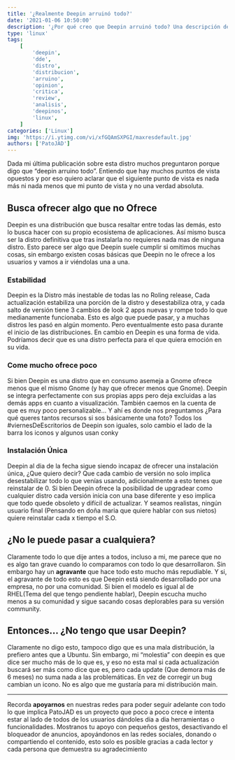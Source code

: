 ```yaml
---
title: '¿Realmente Deepin arruinó todo?'
date: '2021-01-06 10:50:00'
description: '¿Por qué creo que Deepin arruinó todo? Una descripción de lo que la distro hace mal desde mi perspectiva'
type: 'linux'
tags:
    [
        'deepin',
        'dde',
        'distro',
        'distribucion',
        'arruino',
        'opinion',
        'critica',
        'review',
        'analisis',
        'deepinos',
        'linux',
    ]
categories: ['Linux']
img: 'https://i.ytimg.com/vi/xfGQAmSXPGI/maxresdefault.jpg'
authors: ['PatoJAD']
---
```


Dada mi última publicación sobre esta distro muchos preguntaron porque digo que “deepin arruino todo”. Entiendo que hay muchos puntos de vista opuestos y por eso quiero aclarar que el siguiente punto de vista es nada más ni nada menos que mi punto de vista y no una verdad absoluta.

## Busca ofrecer algo que no Ofrece

Deepin es una distribución que busca resaltar entre todas las demás, esto lo busca hacer con su propio ecosistema de aplicaciones. Así mismo busca ser la distro definitiva que tras instalarla no requieres nada mas de ninguna distro. Esto parece ser algo que Deepin suele cumplir si omitimos muchas cosas, sin embargo existen cosas básicas que Deepin no le ofrece a los usuarios y vamos a ir viéndolas una a una.

### Estabilidad

Deepin es la Distro más inestable de todas las no Roling release, Cada actualización estabiliza una porción de la distro y desestabiliza otra, y cada salto de versión tiene 3 cambios de look 2 apps nuevas y rompe todo lo que medianamente funcionaba. Esto es algo que puede pasar, y a muchas distros les pasó en algún momento. Pero eventualmente esto pasa durante el inicio de las distribuciones. En cambio en Deepin es una forma de vida. Podríamos decir que es una distro perfecta para el que quiera emoción en su vida.

### Come mucho ofrece poco

Si bien Deepin es una distro que en consumo asemeja a Gnome ofrece menos que el mismo Gnome (y hay que ofrecer menos que Gnome). Deepin se integra perfectamente con sus propias apps pero deja excluidas a las demás apps en cuanto a visualización. También caemos en la cuenta de que es muy poco personalizable… Y ahí es donde nos preguntamos ¿Para qué queres tantos recursos si sos básicamente una foto? Todos los #viernesDeEscritorios de Deepin son iguales, solo cambio el lado de la barra los iconos y algunos usan conky

### Instalación Única

Deepin al dia de la fecha sigue siendo incapaz de ofrecer una instalación única, ¿Que quiero decir? Que cada cambio de versión no solo implica desestabilizar todo lo que venías usando, adicionalmente a esto tenes que reinstalar de 0. Si bien Deepin ofrece la posibilidad de upgradear como cualquier distro cada versión inicia con una base diferente y eso implica que todo quede obsoleto y difícil de actualizar. Y seamos realistas, ningún usuario final (Pensando en doña maria que quiere hablar con sus nietos) quiere reinstalar cada x tiempo el S.O.

## ¿No le puede pasar a cualquiera?

Claramente todo lo que dije antes a todos, incluso a mi, me parece que no es algo tan grave cuando lo comparamos con todo lo que desarrollaron. Sin embargo hay un **agravante** que hace todo esto mucho más repudiable. Y si, el agravante de todo esto es que Deepin está siendo desarrollado por una empresa, no por una comunidad. Si bien el modelo es igual al de RHEL(Tema del que tengo pendiente hablar), Deepin escucha mucho menos a su comunidad y sigue sacando cosas deplorables para su versión community.

## Entonces… ¿No tengo que usar Deepin?

Claramente no digo esto, tampoco digo que es una mala distribución, la prefiero antes que a Ubuntu. Sin embargo, mi “molestia” con deepin es que dice ser mucho más de lo que es, y eso no esta mal si cada actualización buscará ser más como dice que es, pero cada update (Que demora más de 6 meses) no suma nada a las problemáticas. En vez de corregir un bug cambian un icono. No es algo que me gustaría para mi distribución main.

---

Recorda **apoyarnos** en nuestras redes para poder seguir adelante con todo lo que implica PatoJAD es un proyecto que poco a poco crece e intenta estar al lado de todos de los usuarios dándoles dia a dia herramientas o funcionalidades. Mostranos tu apoyo con pequeños gestos, desactivando el bloqueador de anuncios, apoyándonos en las redes sociales, donando o compartiendo el contenido, esto solo es posible gracias a cada lector y cada persona que demuestra su agradecimiento
